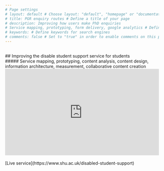 ```yaml
---
# Page settings
# layout: default # Choose layout: "default", "homepage" or "documentation-archive"
# title: PGR enquiry routes # Define a title of your page
# description: Improving how users make PhD enquiries 
# Service mapping, prototyping, form delivery, google analytics # Define a description of your page
# keywords: # Define keywords for search engines
# comments: false # Set to "true" in order to enable comments on this page. Make sure you properly setup "disqus_forum_shortname" variable in "_config.yml"
---
```



<style>
.container {
  position: relative;
  width: 100%;
  overflow: hidden;
  padding-top: 56.25%; /* 16:9 Aspect Ratio */
}

.responsive-iframe {
  position: absolute;
  top: 0;
  left: 0;
  bottom: 0;
  right: 0;
  width: 100%;
  height: 100%;
  border: none;
}
</style>

<br/>
## Improving the disable student support service for students<br/>
##### Service mapping, prototyping, content analysis, content design, information architecture, measurement, collaborative content creation

<div class="container"> 
<iframe class="responsive-iframe" src="https://miro.com/app/embed/uXjVO_r9458=/?pres=1&frameId=3458764522446339287" frameBorder="0" scrolling="no" allowFullScreen></iframe>
</div>

<br/>
[Live service](https://www.shu.ac.uk/disabled-student-support)